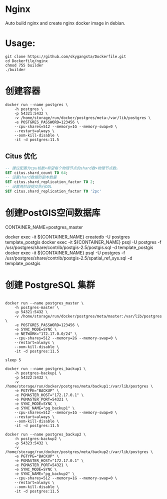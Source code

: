 Nginx
=====

Auto build nginx and create nginx docker image in debian.

# Usage:
```shell
git clone https://github.com/skygangsta/Dockerfile.git
cd Dockerfile/nginx
chmod 755 builder
./builder
```

# 创建容器
```shell
docker run --name postgres \
    -h postgres \
    -p 54321:5432 \
    -v /home/storage/run/docker/postgres/meta:/var/lib/postgres \
    -e POSTGRES_PASSWORD=123456 \
    --cpu-shares=512 --memory=1G --memory-swap=0 \
    --restart=always \
    --oom-kill-disable \
    -it -d postgres:11.5
```

## Citus 优化

```sql
-- 建议配置为cpu核数×希望每个物理节点的shard数×物理节点数。
SET citus.shard_count TO 64;
-- 设置shard数据的副本数量
SET citus.shard_replication_factor TO 2;
-- 设置两阶段提交执行DDL
SET citus.shard_replication_factor TO '2pc'
```

# 创建PostGIS空间数据库

CONTAINER_NAME=postgres_master

docker exec -it ${CONTAINER_NAME} createdb -U postgres template_postgis
docker exec -it ${CONTAINER_NAME} psql -U postgres -f /usr/postgres/share/contrib/postgis-2.5/postgis.sql -d template_postgis
docker exec -it ${CONTAINER_NAME} psql -U postgres -f /usr/postgres/share/contrib/postgis-2.5/spatial_ref_sys.sql -d template_postgis


# 创建 PostgreSQL 集群

```shell

docker run --name postgres_master \
    -h postgres-master \
    -p 54321:5432 \
    -v /home/storage/run/docker/postgres/meta/master:/var/lib/postgres \
    -e POSTGRES_PASSWORD=123456 \
    -e SYNC_MODE=SYNC \
    -e NETWORK="172.17.0.0/24" \
    --cpu-shares=512 --memory=2G --memory-swap=0 \
    --restart=always \
    --oom-kill-disable \
    -it -d postgres:11.5

sleep 5

docker run --name postgres_backup1 \
    -h postgres-backup1 \
    -p 54322:5432 \
    -v /home/storage/run/docker/postgres/meta/backup1:/var/lib/postgres \
    -e PGTYPE="BACKUP" \
    -e PGMASTER_HOST="172.17.0.1" \
    -e PGMASTER_PORT=54321 \
    -e SYNC_MODE=SYNC \
    -e SYNC_NAME="pg_backup1" \
    --cpu-shares=512 --memory=1G --memory-swap=0 \
    --restart=always \
    --oom-kill-disable \
    -it -d postgres:11.5

docker run --name postgres_backup2 \
    -h postgres-backup2 \
    -p 54323:5432 \
    -v /home/storage/run/docker/postgres/meta/backup2:/var/lib/postgres \
    -e PGTYPE="BACKUP" \
    -e PGMASTER_HOST="172.17.0.1" \
    -e PGMASTER_PORT=54321 \
    -e SYNC_MODE=SYNC \
    -e SYNC_NAME="pg_backup2" \
    --cpu-shares=512 --memory=1G --memory-swap=0 \
    --restart=always \
    --oom-kill-disable \
    -it -d postgres:11.5

```


